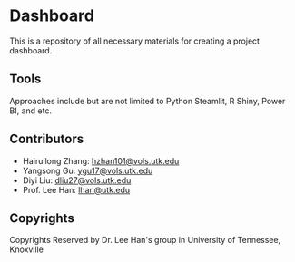 # Dashboard

This is a repository of all necessary materials for creating a project dashboard.

## Tools
Approaches include but are not limited to Python Steamlit, R Shiny, Power BI, and etc. 

## Contributors
- Hairuilong Zhang: hzhan101@vols.utk.edu
- Yangsong Gu: ygu17@vols.utk.edu
- Diyi Liu: dliu27@vols.utk.edu
- Prof. Lee Han: lhan@utk.edu

## Copyrights
Copyrights Reserved by Dr. Lee Han's group in University of Tennessee, Knoxville
